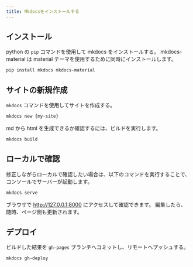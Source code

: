 ```yaml
---
title: Mkdocsをインストールする
---
```


## インストール

python の `pip` コマンドを使用して mkdocs をインストールする。
mkdocs-material は material テーマを使用するために同時にインストールします。

```bash
pip install mkdocs mkdocs-material
```

## サイトの新規作成

`mkdocs` コマンドを使用してサイトを作成する。

```bash
mkdocs new {my-site}
```

md から html を生成できるか確認するには、ビルドを実行します。

```bash
mkdocs build
```

## ローカルで確認

修正しながらローカルで確認したい場合は、以下のコマンドを実行することで、コンソールでサーバーが起動します。

```bash
mkdocs serve
```

ブラウザで <http://127.0.0.1:8000> にアクセスして確認できます。
編集したら、随時、ページ側も更新されます。

## デプロイ

ビルドした結果を `gh-pages` ブランチへコミットし、リモートへプッシュする。

```bash
mkdocs gh-deploy
```
